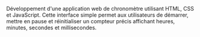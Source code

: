 Développement d'une application web de chronomètre utilisant HTML, CSS et JavaScript. Cette interface simple permet aux utilisateurs de démarrer, mettre en pause et réinitialiser un compteur précis affichant heures, minutes, secondes et millisecondes. 

